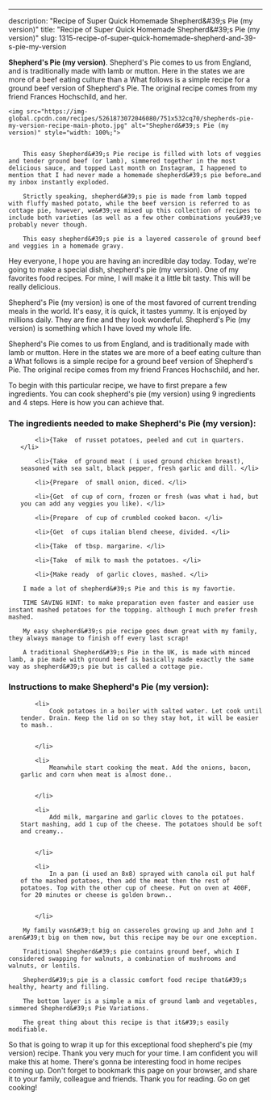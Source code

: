 ---
description: "Recipe of Super Quick Homemade Shepherd&amp;#39;s Pie (my version)"
title: "Recipe of Super Quick Homemade Shepherd&amp;#39;s Pie (my version)"
slug: 1315-recipe-of-super-quick-homemade-shepherd-and-39-s-pie-my-version

<p>
	<strong>Shepherd&#39;s Pie (my version)</strong>. 
	Shepherd&#39;s Pie comes to us from England, and is traditionally made with lamb or mutton. Here in the states we are more of a beef eating culture than a What follows is a simple recipe for a ground beef version of Shepherd&#39;s Pie. The original recipe comes from my friend Frances Hochschild, and her.
</p>
<p>
	
	<img src="https://img-global.cpcdn.com/recipes/5261873072046080/751x532cq70/shepherds-pie-my-version-recipe-main-photo.jpg" alt="Shepherd&#39;s Pie (my version)" style="width: 100%;">
	
	
		This easy Shepherd&#39;s Pie recipe is filled with lots of veggies and tender ground beef (or lamb), simmered together in the most delicious sauce, and topped Last month on Instagram, I happened to mention that I had never made a homemade shepherd&#39;s pie before…and my inbox instantly exploded.
	
		Strictly speaking, shepherd&#39;s pie is made from lamb topped with fluffy mashed potato, while the beef version is referred to as cottage pie, however, we&#39;ve mixed up this collection of recipes to include both varieties (as well as a few other combinations you&#39;ve probably never though.
	
		This easy shepherd&#39;s pie is a layered casserole of ground beef and veggies in a homemade gravy.
	
</p>
<p>
	Hey everyone, I hope you are having an incredible day today. Today, we're going to make a special dish, shepherd&#39;s pie (my version). One of my favorites food recipes. For mine, I will make it a little bit tasty. This will be really delicious.
</p>
	
<p>
	Shepherd&#39;s Pie (my version) is one of the most favored of current trending meals in the world. It's easy, it is quick, it tastes yummy. It is enjoyed by millions daily. They are fine and they look wonderful. Shepherd&#39;s Pie (my version) is something which I have loved my whole life.
</p>
<p>
	Shepherd&#39;s Pie comes to us from England, and is traditionally made with lamb or mutton. Here in the states we are more of a beef eating culture than a What follows is a simple recipe for a ground beef version of Shepherd&#39;s Pie. The original recipe comes from my friend Frances Hochschild, and her.
</p>

<p>
To begin with this particular recipe, we have to first prepare a few ingredients. You can cook shepherd&#39;s pie (my version) using 9 ingredients and 4 steps. Here is how you can achieve that.
</p>

<h3>The ingredients needed to make Shepherd&#39;s Pie (my version):</h3>

<ol>
	
		<li>{Take  of russet potatoes, peeled and cut in quarters. </li>
	
		<li>{Take  of ground meat ( i used ground chicken breast), seasoned with sea salt, black pepper, fresh garlic and dill. </li>
	
		<li>{Prepare  of small onion, diced. </li>
	
		<li>{Get  of cup of corn, frozen or fresh (was what i had, but you can add any veggies you like). </li>
	
		<li>{Prepare  of cup of crumbled cooked bacon. </li>
	
		<li>{Get  of cups italian blend cheese, divided. </li>
	
		<li>{Take  of tbsp. margarine. </li>
	
		<li>{Take  of milk to mash the potatoes. </li>
	
		<li>{Make ready  of garlic cloves, mashed. </li>
	
</ol>
<p>
	
		I made a lot of shepherd&#39;s Pie and this is my favortie.
	
		TIME SAVING HINT: to make preparation even faster and easier use instant mashed potatoes for the topping. although I much prefer fresh mashed.
	
		My easy shepherd&#39;s pie recipe goes down great with my family, they always manage to finish off every last scrap!
	
		A traditional Shepherd&#39;s Pie in the UK, is made with minced lamb, a pie made with ground beef is basically made exactly the same way as shepherd&#39;s pie but is called a cottage pie.
	
</p>

<h3>Instructions to make Shepherd&#39;s Pie (my version):</h3>

<ol>
	
		<li>
			Cook potatoes in a boiler with salted water. Let cook until tender. Drain. Keep the lid on so they stay hot, it will be easier to mash..
			
			
		</li>
	
		<li>
			Meanwhile start cooking the meat. Add the onions, bacon, garlic and corn when meat is almost done..
			
			
		</li>
	
		<li>
			Add milk, margarine and garlic cloves to the potatoes. Start mashing, add 1 cup of the cheese. The potatoes should be soft and creamy..
			
			
		</li>
	
		<li>
			In a pan (i used an 8x8) sprayed with canola oil put half of the mashed potatoes, then add the meat then the rest of potatoes. Top with the other cup of cheese. Put on oven at 400F, for 20 minutes or cheese is golden brown..
			
			
		</li>
	
</ol>

<p>
	
		My family wasn&#39;t big on casseroles growing up and John and I aren&#39;t big on them now, but this recipe may be our one exception.
	
		Traditional Shepherd&#39;s pie contains ground beef, which I considered swapping for walnuts, a combination of mushrooms and walnuts, or lentils.
	
		Shepherd&#39;s pie is a classic comfort food recipe that&#39;s healthy, hearty and filling.
	
		The bottom layer is a simple a mix of ground lamb and vegetables, simmered Shepherd&#39;s Pie Variations.
	
		The great thing about this recipe is that it&#39;s easily modifiable.
	
</p>

<p>
	So that is going to wrap it up for this exceptional food shepherd&#39;s pie (my version) recipe. Thank you very much for your time. I am confident you will make this at home. There's gonna be interesting food in home recipes coming up. Don't forget to bookmark this page on your browser, and share it to your family, colleague and friends. Thank you for reading. Go on get cooking!
</p>
